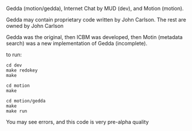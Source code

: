 Gedda (motion/gedda), Internet Chat by MUD (dev), and Motion (motion).

Gedda may contain proprietary code written by John Carlson.  The rest are
owned by John Carlson

Gedda was the original, then ICBM was developed, then Motin (metadata search) was a new implementation of Gedda (incomplete).

to run:

```
cd dev
make redokey
make
```

```
cd motion
make
```

```
cd motion/gedda
make
make run
```

You may see errors, and this code is very pre-alpha quality
